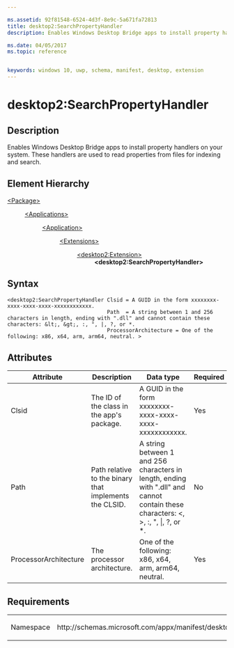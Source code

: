 ```yaml
---

ms.assetid: 92f81548-6524-4d3f-8e9c-5a671fa72813
title: desktop2:SearchPropertyHandler
description: Enables Windows Desktop Bridge apps to install property handlers on your system. These handlers are used to read properties from files for indexing and search.

ms.date: 04/05/2017
ms.topic: reference


keywords: windows 10, uwp, schema, manifest, desktop, extension 
---
```


# desktop2:SearchPropertyHandler


## Description
Enables Windows Desktop Bridge apps to install property handlers on your system. These handlers are used to read properties from files for indexing and search.

## Element Hierarchy
<dl>
<dt><a href="element-package.md">&lt;Package&gt;</a></dt>
<dd>
<dl>
<dt><a href="element-applications.md">&lt;Applications&gt;</a></dt>
<dd>
<dl>
<dt><a href="element-application.md">&lt;Application&gt;</a></dt>
<dd>
<dl>
<dt><a href="element-1-extensions.md">&lt;Extensions&gt;</a></dt>
<dd>
<dl>
<dt><a href="element-desktop2-extension.md">&lt;desktop2:Extension&gt;</a></dt>
<dd><b>&lt;desktop2:SearchPropertyHandler&gt;</b></dd>
</dl>
</dd>
</dl>
</dd>
</dl>
</dd>
</dl>
</dd>
</dl>

## Syntax
```syntax
<desktop2:SearchPropertyHandler Clsid = A GUID in the form xxxxxxxx-xxxx-xxxx-xxxx-xxxxxxxxxxxx.
                                Path  = A string between 1 and 256 characters in length, ending with ".dll" and cannot contain these characters: &lt;, &gt;, :, ", |, ?, or *.
                                ProcessorArchitecture = One of the following: x86, x64, arm, arm64, neutral. >
```

## Attributes
| Attribute | Description | Data type | Required |
|-----------|-------------|-----------|----------|
| Clsid | The ID of the class in the app's package. | A GUID in the form xxxxxxxx-xxxx-xxxx-xxxx-xxxxxxxxxxxx. | Yes |
| Path | Path relative to the binary that implements the CLSID. | A string between 1 and 256 characters in length, ending with ".dll" and cannot contain these characters: &lt;, &gt;, :, ", &#124;, ?, or *. | No |
| ProcessorArchitecture | The processor architecture. | One of the following: x86, x64, arm, arm64, neutral. | Yes |

## Requirements
<table>
<colgroup>
<col width="50%" />
<col width="50%" />
</colgroup>
<tbody>
<tr class="odd">
<td><p>Namespace</p></td>
<td><p>http://schemas.microsoft.com/appx/manifest/desktop/windows10/2</p></td>
</tr>
</tbody>
</table>